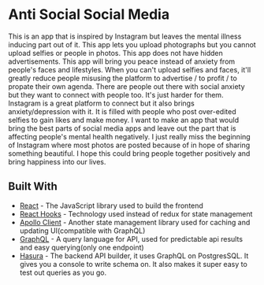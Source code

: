 # Anti Social Social Media

This is an app that is inspired by Instagram but leaves the mental illness inducing part out of it. This app lets you upload photographs but you cannot upload selfies or people in photos. This app does not have hidden advertisements. This app will bring you peace instead of anxiety from people's faces and lifestyles. When you can't upload selfies and faces, it'll greatly reduce people misusing the platform to advertise / to profit / to propate their own agenda. There are people out there with social anxiety but they want to connect with people too. It's just harder for them. Instagram is a great platform to connect but it also brings anxiety/depression with it. It is filled with people who post over-edited selfies to gain likes and make money. I want to make an app that would bring the best parts of social media apps and leave out the part that is affecting people's mental health negatively. I just really miss the beginning of Instagram where most photos are posted because of in hope of sharing something beautiful. I hope this could bring people together positively and bring happiness into our lives. 

## Built With

* [React](https://reactjs.org/) - The JavaScript library used to build the frontend 
* [React Hooks](https://reactjs.org/docs/hooks-reference.html) - Technology used instead of redux for state management 
* [Apollo Client](https://www.apollographql.com/docs/react/) - Another state management library used for caching and updating UI(compatible with GraphQL)
* [GraphQL](https://graphql.org/) - A query language for API, used for predictable api results and easy querying(only one endpoint)
* [Hasura](https://hasura.io/) - The backend API builder, it uses GraphQL on PostgresSQL. It gives you a console to write schema on. It also makes it super easy to test out queries as you go. 
